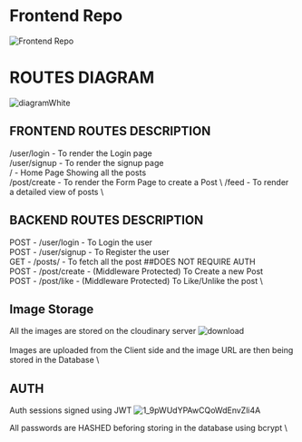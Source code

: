 # Frontend Repo 
![Frontend Repo](https://github.com/prakharSrivs/HighonFrontend) 

# ROUTES DIAGRAM 


![diagramWhite](https://github.com/prakharSrivs/HighonFrontend/assets/93509188/8f04cdf7-092a-44f3-9d2d-07a756242463)

## FRONTEND ROUTES DESCRIPTION 
/user/login - To render the Login page \
/user/signup - To render the signup page \
/ - Home Page Showing all the posts \
/post/create - To render the Form Page to create a Post \ 
/feed - To render a detailed view of posts \

## BACKEND ROUTES DESCRIPTION 
POST - /user/login - To Login the user \
POST - /user/signup - To Register the user \
GET - /posts/  - To fetch all the post ##DOES NOT REQUIRE AUTH \
POST - /post/create - (Middleware Protected) To Create a new Post \
POST - /post/like - (Middleware Protected) To Like/Unlike the post \

## Image Storage 
All the images are stored on the cloudinary server 
![download](https://github.com/prakharSrivs/HighonFrontend/assets/93509188/8e3d7fd1-77a6-400d-b179-00c83e0b4ca4) \
\
Images are uploaded from the Client side and the image URL are then being stored in the Database \

## AUTH 
Auth sessions signed using JWT 
![1_9pWUdYPAwCQoWdEnvZli4A](https://github.com/prakharSrivs/HighonFrontend/assets/93509188/b280112a-d937-457c-acbf-461297779c59)

All passwords are HASHED beforing storing in the database using bcrypt \ 




